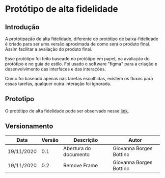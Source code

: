 # Protótipo de alta fidelidade
## Introdução 

A protótipação de alta fidelidade, diferente do protótipo de baixa-fidelidade é criado para ser uma versão aproximada de como será o produto final. Assim facilitar a avaliação do produto final.

Esse protótipo foi feito baseado no protótipo em papel, na avaliação do protótipo e no guia de estilo. Foi usado o software "figma" para a criação e desenvolvimento das interfaces e das interações.

Como foi baseado apenas nas tarefas escolhidas, existem os fluxos para essas tarefas, qualquer outra interação foi ignorada. 

## Prototipo
O protótipo de alta fidelidade pode ser observado nesse [link](https://www.figma.com/proto/R4YPnOENnAnNuErv6HygWL/Untitled?node-id=8%3A2&scaling=scale-down-width). 

## Versionamento

| Data | Versão | Descrição | Autor |
|------|------|------|------|
|19/11/2020|0.1|Abertura do documento|Giovanna Borges Bottino|
|19/11/2020|0.2|Remove Frame|Giovanna Borges Bottino|
